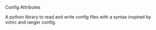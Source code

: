 Config Attributes

A python library to read and write config files
with a syntax inspired by vimrc and ranger config.
